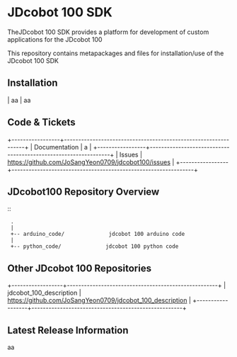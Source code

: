 JDcobot 100 SDK
==============

TheJDcobot 100 SDK provides a platform for development of custom applications for the JDcobot 100

This repository contains metapackages and files for installation/use of the JDcobot 100 SDK

Installation
------------
| aa
| aa

Code & Tickets
--------------

+-----------------+----------------------------------------------------------------+
| Documentation   | a                            |
+-----------------+----------------------------------------------------------------+
| Issues          | https://github.com/JoSangYeon0709/jdcobot100/issues               |
+-----------------+----------------------------------------------------------------+


JDcobot100 Repository Overview
--------------------------

::

     .
     |
     +-- arduino_code/              jdcobot 100 arduino code
     |
     +-- python_code/              jdcobot 100 python code
     



Other JDcobot 100 Repositories
-------------------------
+------------------+-----------------------------------------------------+
| jdcobot_100_description | https://github.com/JoSangYeon0709/jdcobot_100_description |
+------------------+-----------------------------------------------------+


Latest Release Information
--------------------------

aa
